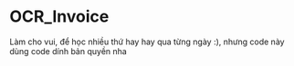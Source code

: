# OCR_Invoice
Làm cho vui, để học nhiều thứ hay hay qua từng ngày :), nhưng code này dùng code dính bản quyền nha
